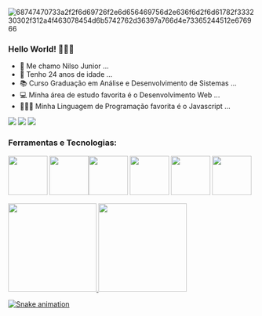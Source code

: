<!-- GIF -->
![68747470733a2f2f6d69726f2e6d656469756d2e636f6d2f6d61782f333230302f312a4f463078454d6b5742762d36397a766d4e73365244512e676966](https://user-images.githubusercontent.com/96146165/158188525-d20d6f75-8f0b-4cb5-bc3b-8f4be32e93d8.gif)

### Hello World! 🙋‍♂️👋
- 👦 Me chamo Nilso Junior ...
- 🥳 Tenho 24 anos de idade ...
- 📚 Curso Graduação em Análise e Desenvolvimento de Sistemas ...
- 💻 Minha área de estudo favorita é o Desenvolvimento Web ...
- 👨🏽‍💻 Minha Linguagem de Programação favorita é o Javascript ...
<div>
<a href="https://instagram.com/nilso_jr97" target="_blank"><img src="https://img.shields.io/badge/-Instagram-%23E4405F?style=for-the-badge&logo=instagram&logoColor=white" target="_blank"></a>
<a href = "mailto:nilsojunior90@gmail.comi"><img src="https://img.shields.io/badge/Gmail-D14836?style=for-the-badge&logo=gmail&logoColor=white" target="_blank"></a>
<a href="https://www.linkedin.com/in/nilso-junior-886313210" target="_blank"><img src="https://img.shields.io/badge/-LinkedIn-%230077B5?style=for-the-badge&logo=linkedin&logoColor=white" target="_blank"></a>   
</div>

### Ferramentas e Tecnologias:
<img src="https://cdn.jsdelivr.net/gh/devicons/devicon/icons/html5/html5-original-wordmark.svg" width="80" height="80" /> <img src="https://cdn.jsdelivr.net/gh/devicons/devicon/icons/css3/css3-original-wordmark.svg" width="80" height="80" /><img src="https://cdn.jsdelivr.net/gh/devicons/devicon/icons/bootstrap/bootstrap-plain-wordmark.svg" width="80" height="80" /> <img src="https://cdn.jsdelivr.net/gh/devicons/devicon/icons/javascript/javascript-original.svg" width="80" height="80" /> <img src="https://cdn.jsdelivr.net/gh/devicons/devicon/icons/nodejs/nodejs-original-wordmark.svg" width="80" height="80" /> <img src="https://cdn.jsdelivr.net/gh/devicons/devicon/icons/npm/npm-original-wordmark.svg" width="80" height="80" />

<!-- Estátisticas -->
<div>
<a href="https://github.com/Nilso97">
<img height="180em" src="https://github-readme-stats.vercel.app/api/top-langs/?username=Nilso97&layout=compact&langs_count=7&theme=tokyonight"/> 
<img height="180em" src="https://github-readme-stats.vercel.app/api?username=Nilso97&show_icons=true&theme=tokyonight&include_all_commits=true&count_private=true"/>
</div>

<!-- Snake Grid --> 
![Snake animation](https://github.com/Nilso97/Nilso97/blob/output/github-contribution-grid-snake.svg)
